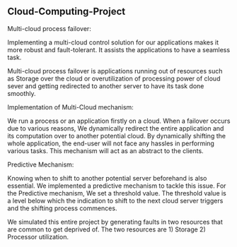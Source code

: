 ## Cloud-Computing-Project

Multi-cloud process failover:

Implementing a multi-cloud control solution for our applications makes it more robust and fault-tolerant. It assists the applications to have a seamless task.

Multi-cloud process failover is applications running out of resources such as Storage over the cloud or overutilization of processing power of cloud sever and getting redirected to another server to have its task done smoothly. 

Implementation of Multi-Cloud mechanism:

We run a process or an application firstly on a cloud. When a failover occurs due to various reasons, We dynamically redirect the entire application and its computation over to another potential cloud. By dynamically shifting the whole application, the end-user will not face any hassles in performing various tasks. This mechanism will act as an abstract to the clients.  

Predictive Mechanism:

Knowing when to shift to another potential server beforehand is also essential. We implemented a predictive mechanism to tackle this issue. For the Predictive mechanism,  We set a threshold value. The threshold value is a level below which the indication to shift to the next cloud server triggers and the shifting process commences. 

We simulated this entire project by generating faults in two resources that are common to get deprived of. The two resources are 1) Storage 2) Processor utilization. 

